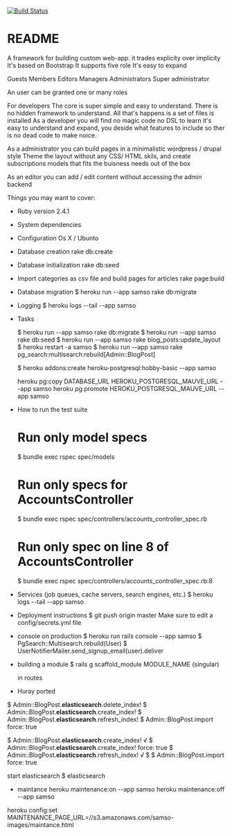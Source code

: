 [![Build Status](https://semaphoreci.com/api/v1/synthmax/samso/branches/master/badge.svg)](https://semaphoreci.com/synthmax/samso)

# README



A framework for building custom web-app.
it trades explicity over implicity
It's based on Bootstrap
It supports five role
It's easy to expand

Guests
Members
Editors
Managers
Administrators
Super administrator

An user can be granted one or many roles

For developers
The core is super simple and easy to understand.
There is no hidden framework to understand.
All that's happens is a set of files is installed
As a developer you will find no magic code no DSL to learn
it's easy to understand and expand, you deside what features
to include so ther is no dead code to make noice.

As a administrator you can build pages in a minimalistic wordpress / drupal style
Theme the layout without any CSS/ HTML skils, and create subscriptions models that
fits the buisness needs out of the box

As an editor you can add / edit content without accessing the admin backend



Things you may want to cover:

* Ruby version
  2.4.1

* System dependencies

* Configuration
  Os X / Ubunto

* Database creation
  rake db:create

* Database initialization
  rake db:seed

* Import categories as csv file and build pages for articles
  rake page:build


* Database migration
  $ heroku run --app samso rake db:migrate


* Logging
  $ heroku logs --tail --app samso

* Tasks

  $ heroku run --app samso rake db:migrate
  $ heroku run --app samso rake db:seed
  $ heroku run --app samso rake blog_posts:update_layout
  $ heroku restart -a samso
  $ heroku run --app samso rake pg_search:multisearch:rebuild[Admin::BlogPost]


  $ heroku addons:create heroku-postgresql:hobby-basic --app samso

  heroku pg:copy DATABASE_URL HEROKU_POSTGRESQL_MAUVE_URL --app samso
  heroku pg:promote HEROKU_POSTGRESQL_MAUVE_URL --app samso


* How to run the test suite
  # Run only model specs
  $ bundle exec rspec spec/models

  # Run only specs for AccountsController
  $ bundle exec rspec spec/controllers/accounts_controller_spec.rb

  # Run only spec on line 8 of AccountsController
  $ bundle exec rspec spec/controllers/accounts_controller_spec.rb:8


* Services (job queues, cache servers, search engines, etc.)
  $ heroku logs --tail --app samso

* Deployment instructions
  $ git push origin master
  Make sure to edit a config/secrets.yml file

* console on production
  $ heroku run rails console --app samso
  $ PgSearch::Multisearch.rebuild(User)
  $ UserNotifierMailer.send_signup_email(user).deliver

* building a module
  $ rails g scaffold_module MODULE_NAME (singular)

  in routes
* Huray ported



$ Admin::BlogPost.__elasticsearch__.delete_index!
$ Admin::BlogPost.__elasticsearch__.create_index!
$ Admin::BlogPost.__elasticsearch__.refresh_index!
$ Admin::BlogPost.import force: true

$ Admin::BlogPost.__elasticsearch__.create_index! √
$ Admin::BlogPost.__elasticsearch__.create_index! force: true
$ Admin::BlogPost.__elasticsearch__.refresh_index! √
$
$ Admin::BlogPost.import force: true

start elasticsearch
$ elasticsearch

* maintance
heroku maintenance:on --app samso
heroku maintenance:off --app samso

heroku config:set MAINTENANCE_PAGE_URL=//s3.amazonaws.com/samso-images/maintance.html




